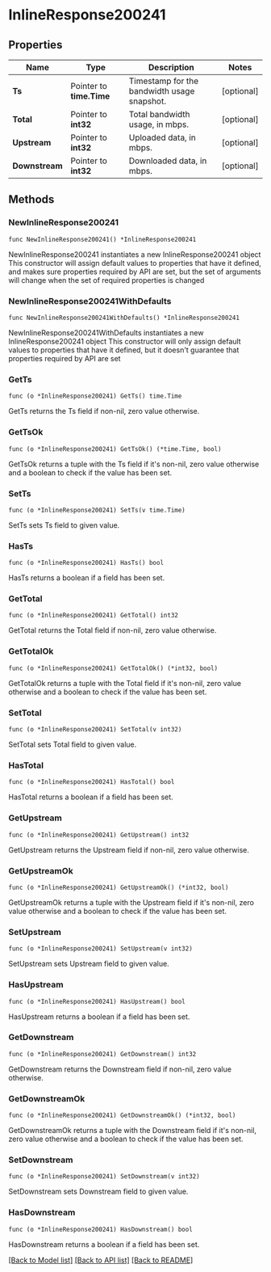 # InlineResponse200241

## Properties

Name | Type | Description | Notes
------------ | ------------- | ------------- | -------------
**Ts** | Pointer to **time.Time** | Timestamp for the bandwidth usage snapshot. | [optional] 
**Total** | Pointer to **int32** | Total bandwidth usage, in mbps. | [optional] 
**Upstream** | Pointer to **int32** | Uploaded data, in mbps. | [optional] 
**Downstream** | Pointer to **int32** | Downloaded data, in mbps. | [optional] 

## Methods

### NewInlineResponse200241

`func NewInlineResponse200241() *InlineResponse200241`

NewInlineResponse200241 instantiates a new InlineResponse200241 object
This constructor will assign default values to properties that have it defined,
and makes sure properties required by API are set, but the set of arguments
will change when the set of required properties is changed

### NewInlineResponse200241WithDefaults

`func NewInlineResponse200241WithDefaults() *InlineResponse200241`

NewInlineResponse200241WithDefaults instantiates a new InlineResponse200241 object
This constructor will only assign default values to properties that have it defined,
but it doesn't guarantee that properties required by API are set

### GetTs

`func (o *InlineResponse200241) GetTs() time.Time`

GetTs returns the Ts field if non-nil, zero value otherwise.

### GetTsOk

`func (o *InlineResponse200241) GetTsOk() (*time.Time, bool)`

GetTsOk returns a tuple with the Ts field if it's non-nil, zero value otherwise
and a boolean to check if the value has been set.

### SetTs

`func (o *InlineResponse200241) SetTs(v time.Time)`

SetTs sets Ts field to given value.

### HasTs

`func (o *InlineResponse200241) HasTs() bool`

HasTs returns a boolean if a field has been set.

### GetTotal

`func (o *InlineResponse200241) GetTotal() int32`

GetTotal returns the Total field if non-nil, zero value otherwise.

### GetTotalOk

`func (o *InlineResponse200241) GetTotalOk() (*int32, bool)`

GetTotalOk returns a tuple with the Total field if it's non-nil, zero value otherwise
and a boolean to check if the value has been set.

### SetTotal

`func (o *InlineResponse200241) SetTotal(v int32)`

SetTotal sets Total field to given value.

### HasTotal

`func (o *InlineResponse200241) HasTotal() bool`

HasTotal returns a boolean if a field has been set.

### GetUpstream

`func (o *InlineResponse200241) GetUpstream() int32`

GetUpstream returns the Upstream field if non-nil, zero value otherwise.

### GetUpstreamOk

`func (o *InlineResponse200241) GetUpstreamOk() (*int32, bool)`

GetUpstreamOk returns a tuple with the Upstream field if it's non-nil, zero value otherwise
and a boolean to check if the value has been set.

### SetUpstream

`func (o *InlineResponse200241) SetUpstream(v int32)`

SetUpstream sets Upstream field to given value.

### HasUpstream

`func (o *InlineResponse200241) HasUpstream() bool`

HasUpstream returns a boolean if a field has been set.

### GetDownstream

`func (o *InlineResponse200241) GetDownstream() int32`

GetDownstream returns the Downstream field if non-nil, zero value otherwise.

### GetDownstreamOk

`func (o *InlineResponse200241) GetDownstreamOk() (*int32, bool)`

GetDownstreamOk returns a tuple with the Downstream field if it's non-nil, zero value otherwise
and a boolean to check if the value has been set.

### SetDownstream

`func (o *InlineResponse200241) SetDownstream(v int32)`

SetDownstream sets Downstream field to given value.

### HasDownstream

`func (o *InlineResponse200241) HasDownstream() bool`

HasDownstream returns a boolean if a field has been set.


[[Back to Model list]](../README.md#documentation-for-models) [[Back to API list]](../README.md#documentation-for-api-endpoints) [[Back to README]](../README.md)


